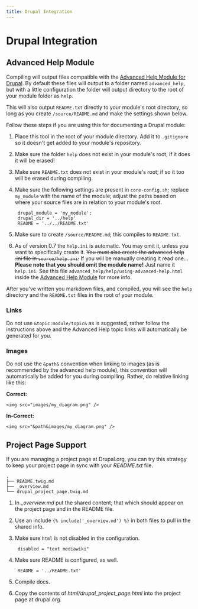 ```yaml
---
title: Drupal Integration
---
```

[help_module]:http://drupal.org/project/advanced_help
# Drupal Integration

## Advanced Help Module

Compiling will output files compatible with the [Advanced Help Module for Drupal][help_module].  By default these files will output to a folder named `advanced_help`, but with a little configuration the folder will output directory to the root of your module folder as `help`.

This will also output `README.txt` directly to your module's root directory, so long as you create `/source/README.md` and make the settings shown below.

Follow these steps if you are using this for documenting a Drupal module:

1. Place this tool in the root of your module directory.  Add it to `.gitignore` so it doesn't get added to your module's repository.
3. Make sure the folder `help` does not exist in your module's root; if it does it will be erased!
4. Make sure `README.txt` does not exist in your module's root; if so it too will be erased during compiling.
1. Make sure the following settings are present in `core-config.sh`; replace `my_module` with the name of the module; adjust the paths based on where your source files are in relation to your module's root.
        
        drupal_module = 'my_module';
        drupal_dir = '../help'
        README = '../../README.txt'
        
2. Make sure to create `/source/README.md`; this compiles to `README.txt`.
3. As of version 0.7 the `help.ini` is automatic.  You may omit it, unless you want to specifically create it. <s>You must also create the advanced help .ini file in `source/help.ini`.</s>  If you will be manually creating it read one... **Please note that you should omit the module name!**  Just name it `help.ini`.  See this file `advanced_help/help/using-advanced-help.html` inside the [Advanced Help Module][help_module] for more info.

After you've written you markdown files, and compiled, you will see the `help` directory and the `README.txt` files in the root of your module.

### Links
Do not use `&topic:module/topic&` as is suggested, rather follow the instructions above and the Advanced Help topic links will automatically be generated for you.

### Images
Do not use the `&path&` convention when linking to images (as is recommended by the advanced help module), this convention will automatically be added for you during compiling.  Rather, do relative linking like this:

**Correct:**

    <img src="images/my_diagram.png" />

**In-Correct:**

    <img src="&path&images/my_diagram.png" />

## Project Page Support

If you are managing a project page at Drupal.org, you can try this strategy to keep your project page in sync with your _README.txt_ file.

    .
    ├── README.twig.md
    ├── _overview.md
    └── drupal_project_page.twig.md

1. In _\_overview.md_ put the shared content; that which should appear on the project page and in the README file.
1. Use an include `{% include('_overview.md') %}` in both files to pull in the shared info.
1. Make sure `html` is not disabled in the configuration.

        disabled = "text mediawiki"
        
1. Make sure README is configured, as well.
    
        README = '../README.txt'
    
1. Compile docs.
1. Copy the contents of _html/drupal_project_page.html_ into the project page at drupal.org.
